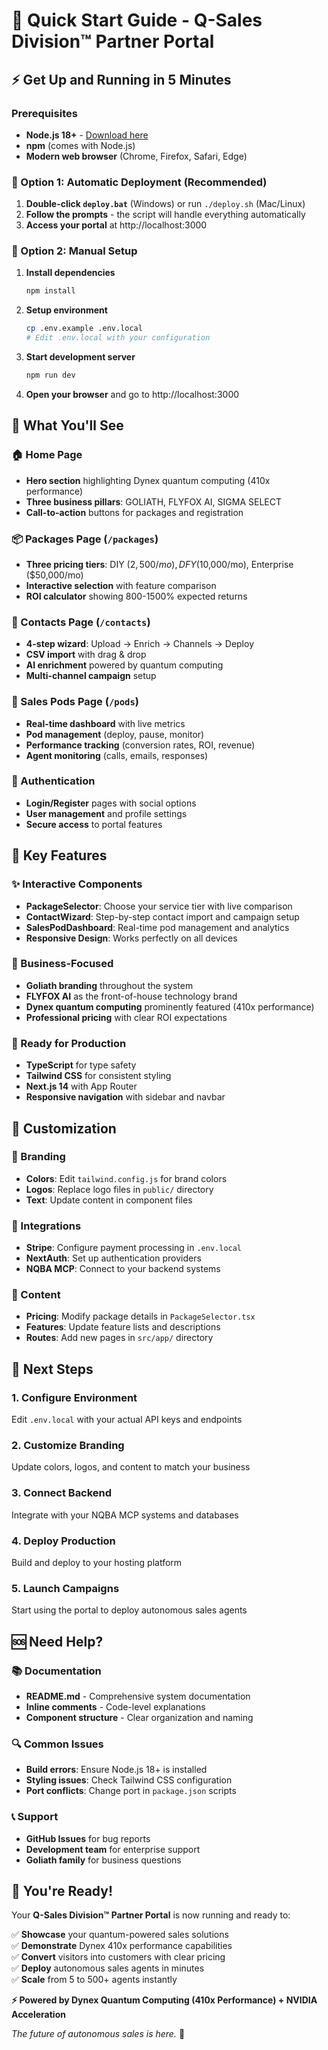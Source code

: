 # 🚀 Quick Start Guide - Q-Sales Division™ Partner Portal

## ⚡ Get Up and Running in 5 Minutes

### Prerequisites
- **Node.js 18+** - [Download here](https://nodejs.org/)
- **npm** (comes with Node.js)
- **Modern web browser** (Chrome, Firefox, Safari, Edge)

### 🎯 Option 1: Automatic Deployment (Recommended)

1. **Double-click `deploy.bat`** (Windows) or run `./deploy.sh` (Mac/Linux)
2. **Follow the prompts** - the script will handle everything automatically
3. **Access your portal** at http://localhost:3000

### 🎯 Option 2: Manual Setup

1. **Install dependencies**
   ```bash
   npm install
   ```

2. **Setup environment**
   ```bash
   cp .env.example .env.local
   # Edit .env.local with your configuration
   ```

3. **Start development server**
   ```bash
   npm run dev
   ```

4. **Open your browser** and go to http://localhost:3000

## 🌟 What You'll See

### 🏠 Home Page
- **Hero section** highlighting Dynex quantum computing (410x performance)
- **Three business pillars**: GOLIATH, FLYFOX AI, SIGMA SELECT
- **Call-to-action** buttons for packages and registration

### 📦 Packages Page (`/packages`)
- **Three pricing tiers**: DIY ($2,500/mo), DFY ($10,000/mo), Enterprise ($50,000/mo)
- **Interactive selection** with feature comparison
- **ROI calculator** showing 800-1500% expected returns

### 👥 Contacts Page (`/contacts`)
- **4-step wizard**: Upload → Enrich → Channels → Deploy
- **CSV import** with drag & drop
- **AI enrichment** powered by quantum computing
- **Multi-channel campaign** setup

### 🚀 Sales Pods Page (`/pods`)
- **Real-time dashboard** with live metrics
- **Pod management** (deploy, pause, monitor)
- **Performance tracking** (conversion rates, ROI, revenue)
- **Agent monitoring** (calls, emails, responses)

### 🔐 Authentication
- **Login/Register** pages with social options
- **User management** and profile settings
- **Secure access** to portal features

## 🎨 Key Features

### ✨ Interactive Components
- **PackageSelector**: Choose your service tier with live comparison
- **ContactWizard**: Step-by-step contact import and campaign setup
- **SalesPodDashboard**: Real-time pod management and analytics
- **Responsive Design**: Works perfectly on all devices

### 🎯 Business-Focused
- **Goliath branding** throughout the system
- **FLYFOX AI** as the front-of-house technology brand
- **Dynex quantum computing** prominently featured (410x performance)
- **Professional pricing** with clear ROI expectations

### 🚀 Ready for Production
- **TypeScript** for type safety
- **Tailwind CSS** for consistent styling
- **Next.js 14** with App Router
- **Responsive navigation** with sidebar and navbar

## 🔧 Customization

### 🎨 Branding
- **Colors**: Edit `tailwind.config.js` for brand colors
- **Logos**: Replace logo files in `public/` directory
- **Text**: Update content in component files

### 🔌 Integrations
- **Stripe**: Configure payment processing in `.env.local`
- **NextAuth**: Set up authentication providers
- **NQBA MCP**: Connect to your backend systems

### 📱 Content
- **Pricing**: Modify package details in `PackageSelector.tsx`
- **Features**: Update feature lists and descriptions
- **Routes**: Add new pages in `src/app/` directory

## 🚀 Next Steps

### 1. **Configure Environment**
Edit `.env.local` with your actual API keys and endpoints

### 2. **Customize Branding**
Update colors, logos, and content to match your business

### 3. **Connect Backend**
Integrate with your NQBA MCP systems and databases

### 4. **Deploy Production**
Build and deploy to your hosting platform

### 5. **Launch Campaigns**
Start using the portal to deploy autonomous sales agents

## 🆘 Need Help?

### 📚 Documentation
- **README.md** - Comprehensive system documentation
- **Inline comments** - Code-level explanations
- **Component structure** - Clear organization and naming

### 🔍 Common Issues
- **Build errors**: Ensure Node.js 18+ is installed
- **Styling issues**: Check Tailwind CSS configuration
- **Port conflicts**: Change port in `package.json` scripts

### 📞 Support
- **GitHub Issues** for bug reports
- **Development team** for enterprise support
- **Goliath family** for business questions

## 🎉 You're Ready!

Your **Q-Sales Division™ Partner Portal** is now running and ready to:

✅ **Showcase** your quantum-powered sales solutions  
✅ **Demonstrate** Dynex 410x performance capabilities  
✅ **Convert** visitors into customers with clear pricing  
✅ **Deploy** autonomous sales agents in minutes  
✅ **Scale** from 5 to 500+ agents instantly  

**⚡ Powered by Dynex Quantum Computing (410x Performance) + NVIDIA Acceleration**

*The future of autonomous sales is here.* 🚀
